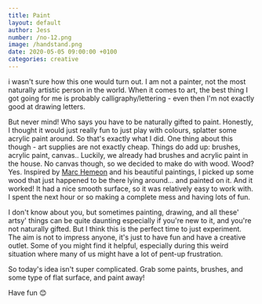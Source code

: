 ```yaml
---
title: Paint
layout: default
author: Jess
number: /no-12.png
image: /handstand.png
date: 2020-05-05 09:00:00 +0100
categories: creative
---
```


i wasn't sure how this one would turn out. I am not a painter, not the most naturally artistic person in the world. When it comes to art, the best thing I got going for me is probably calligraphy/lettering - even then I'm not exactly good at drawing letters.

But never mind! Who says you have to be naturally gifted to paint. Honestly, I thought it would just really fun to just play with colours, splatter some acrylic paint around. So that's exactly what I did. One thing about this though - art supplies are not exactly cheap. Things do add up: brushes, acrylic paint, canvas.. Luckily, we already had brushes and acrylic paint in the house. No canvas though, so we decided to make do with wood. Wood? Yes. Inspired by [Marc Hemeon](https://www.marchemeon.com/) and his beautiful paintings, I picked up some wood that just happened to be there lying around... and painted on it. And it worked! It had a nice smooth surface, so it was relatively easy to work with. I spent the next hour or so making a complete mess and having lots of fun.

I don't know about you, but sometimes painting, drawing, and all these' artsy' things can be quite daunting especially if you're new to it, and you're not naturally gifted. But I think this is the perfect time to just experiment. The aim is not to impress anyone, it's just to have fun and have a creative outlet. Some of you might find it helpful, especially during this weird situation where many of us might have a lot of pent-up frustration.

So today's idea isn't super complicated. Grab some paints, brushes, and some type of flat surface, and paint away!

Have fun 😊